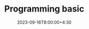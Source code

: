 ---
type: lecture
date: 2023-09-16T8:00:00+4:30
title: Programming basic
tldr: "Programming basics, Data-types and etc"
thumbnail: /static_files/presentations/lec.jpg
links: 
    - url: /static_files/presentations/03 subject programming basic (python - 1).pptx
      name: presentation
---